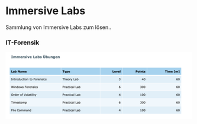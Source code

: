 # Immersive Labs

Sammlung von Immersive Labs zum lösen..



### IT-Forensik

![](../.gitbook/assets/image%20%28353%29.png)

